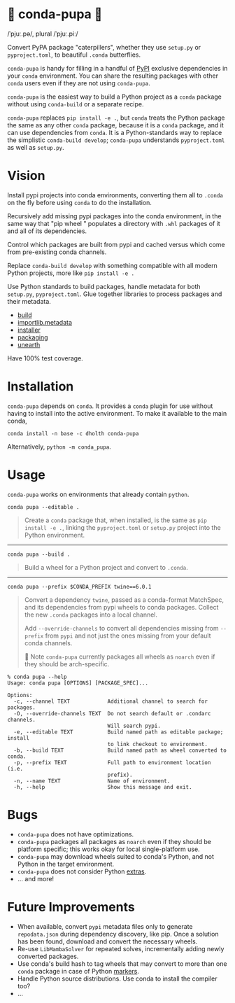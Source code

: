 🐛 conda-pupa 🦋
===============

/ˈpjuː.pə/, plural /ˈpjuː.piː/

Convert PyPA package "caterpillers", whether they use `setup.py` or
`pyproject.toml`, to beautiful `.conda` butterflies.

`conda-pupa` is handy for filling in a handful of [PyPI](https://pypi.org) exclusive dependencies in your `conda` environment. You can share the resulting packages with other `conda` users even if they are not using `conda-pupa`.

`conda-pupa` is the easiest way to build a Python project as a `conda` package without using `conda-build` or a separate recipe.

`conda-pupa` replaces `pip install -e .`, but `conda` treats the Python package the same as any other `conda` package, because it is a `conda` package, and it can use dependencies from `conda`. It is a Python-standards way to replace the simplistic `conda-build develop`; `conda-pupa` understands `pyproject.toml` as well as `setup.py`.

Vision
======

Install pypi projects into conda environments, converting them all to `.conda`
on the fly before using `conda` to do the installation.

Recursively add missing pypi packages into the conda environment, in the same
way that "pip wheel <package>" populates a directory with `.whl` packages of it
and all of its dependencies.

Control which packages are built from pypi and cached versus which come from
pre-existing conda channels.

Replace `conda-build develop` with something compatible with all modern Python
projects, more like `pip install -e .`

Use Python standards to build packages, handle metadata for both `setup.py`,
`pyproject.toml`. Glue together libraries to process packages and their metadata.

- [build](https://github.com/pypa/build)
- [importlib.metadata](https://docs.python.org/3/library/importlib.metadata.html)
- [installer](https://github.com/pypa/installer)
- [packaging](https://github.com/pypa/packaging)
- [unearth](https://unearth.readthedocs.io/en/latest/)

Have 100% test coverage.

Installation
============

`conda-pupa` depends on `conda`. It provides a `conda` plugin for use without having to install into the active environment. To make it available to the main conda,

`conda install -n base -c dholth conda-pupa`

Alternatively, `python -m conda_pupa`.

Usage
=====

`conda-pupa` works on environments that already contain `python`.

```conda pupa --editable .```

> Create a `conda` package that, when installed, is the same as `pip install -e .`, linking the `pyproject.toml` or `setup.py` project into the Python environment.

---
```conda pupa --build .```

> Build a wheel for a Python project and convert to `.conda`.

---
```conda pupa --prefix $CONDA_PREFIX twine==6.0.1```

> Convert a dependency `twine`, passed as a conda-format MatchSpec, and its dependencies from pypi wheels to conda packages. Collect the new `.conda` packages into a local channel.
>
> Add `--override-channels` to convert all dependencies missing from `--prefix` from `pypi` and not just the ones missing from your default conda channels.
>
> 🐞 Note `conda-pupa` currently packages all wheels as `noarch` even if they should be arch-specific.

```
% conda pupa --help
Usage: conda pupa [OPTIONS] [PACKAGE_SPEC]...

Options:
  -c, --channel TEXT            Additional channel to search for packages.
  -O, --override-channels TEXT  Do not search default or .condarc channels.
                                Will search pypi.
  -e, --editable TEXT           Build named path as editable package; install
                                to link checkout to environment.
  -b, --build TEXT              Build named path as wheel converted to conda.
  -p, --prefix TEXT             Full path to environment location (i.e.
                                prefix).
  -n, --name TEXT               Name of environment.
  -h, --help                    Show this message and exit.
  ```

  Bugs
  ====

- `conda-pupa` does not have optimizations.
- `conda-pupa` packages all packages as `noarch` even if they should be platform specific; this works okay for local single-platform use.
- `conda-pupa` may download wheels suited to conda's Python, and not Python in the target environment.
- `conda-pupa` does not consider Python [extras](https://packaging.python.org/en/latest/tutorials/installing-packages/#installing-extras).
- ... and more!

Future Improvements
===================

- When available, convert `pypi` metadata files only to generate `repodata.json` during dependency discovery, like pip. Once a solution has been found, download and convert the necessary wheels.
- Re-use `LibMambaSolver` for repeated solves, incrementally adding newly converted packages.
- Use conda's build hash to tag wheels that may convert to more than one `conda` package in case of Python [markers](https://packaging.pypa.io/en/stable/markers.html).
- Handle Python source distributions. Use conda to install the compiler too?
- ...